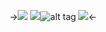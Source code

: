 ->![](https://files.catbox.moe/bz7kxr.jpg)
![](https://files.catbox.moe/1y8n2v.gif)![alt tag](https://files.catbox.moe/0202g7.gif) ![](https://files.catbox.moe/ammvzl.gif)<-
